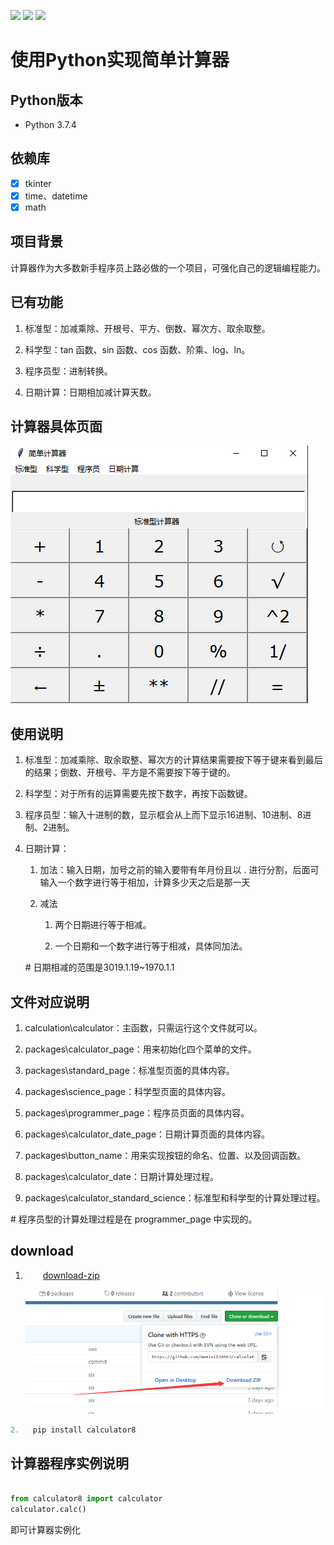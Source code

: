 <!--
 * @Author: chang_an
 * @Date: 2019-12-16 19:14:57
 * @LastEditTime : 2019-12-21 11:19:45
 * @LastEditors  : chang_an
 * @Description: 
 * @FilePath: \calculator2.1.0\one-1\README.md
 -->
![](https://img.shields.io/badge/version-2.1.0-orange)
![](https://img.shields.io/badge/install-calculator-red)
![](https://img.shields.io/badge/LICENSE-MIT-green)
# 使用Python实现简单计算器

## Python版本

+ Python 3.7.4

## 依赖库

+ [x] tkinter
+ [x] time、datetime
+ [x] math

## 项目背景

计算器作为大多数新手程序员上路必做的一个项目，可强化自己的逻辑编程能力。

## 已有功能

1. 标准型：加减乘除、开根号、平方、倒数、幂次方、取余取整。
2. 科学型：tan 函数、sin 函数、cos 函数、阶乘、log、ln。

3. 程序员型：进制转换。

4. 日期计算：日期相加减计算天数。

## 计算器具体页面

![简单计算器的具体页面](docs/具体页面.png)

## 使用说明

1. 标准型：加减乘除、取余取整、幂次方的计算结果需要按下等于键来看到最后的结果；倒数、开根号、平方是不需要按下等于键的。

2. 科学型：对于所有的运算需要先按下数字，再按下函数键。

3. 程序员型：输入十进制的数，显示框会从上而下显示16进制、10进制、8进制、2进制。

4. 日期计算：
   1. 加法：输入日期，加号之前的输入要带有年月份且以 . 进行分割，后面可输入一个数字进行等于相加，计算多少天之后是那一天

   2. 减法
      1. 两个日期进行等于相减。

      2. 一个日期和一个数字进行等于相减，具体同加法。

    \#  日期相减的范围是3019.1.19~1970.1.1

## 文件对应说明

1. calculation\calculator：主函数，只需运行这个文件就可以。  

2. packages\calculator_page：用来初始化四个菜单的文件。

3. packages\standard_page：标准型页面的具体内容。

4. packages\science_page：科学型页面的具体内容。

5. packages\programmer_page：程序员页面的具体内容。

6. packages\calculator_date_page：日期计算页面的具体内容。

7. packages\button_name：用来实现按钮的命名、位置、以及回调函数。

8. packages\calculator_date：日期计算处理过程。

9. packages\calculator_standard_science：标准型和科学型的计算处理过程。

\# 程序员型的计算处理过程是在 programmer_page 中实现的。

## download

1. &#8195;&#8195;[download-zip](https://github.com/Gemini128663/calculator2.1.0)  

   ![下载](docs/download.png)

 ```python
2.   pip install calculator8
 ```

## 计算器程序实例说明

```python

from calculator8 import calculator
calculator.calc()
```

即可计算器实例化
